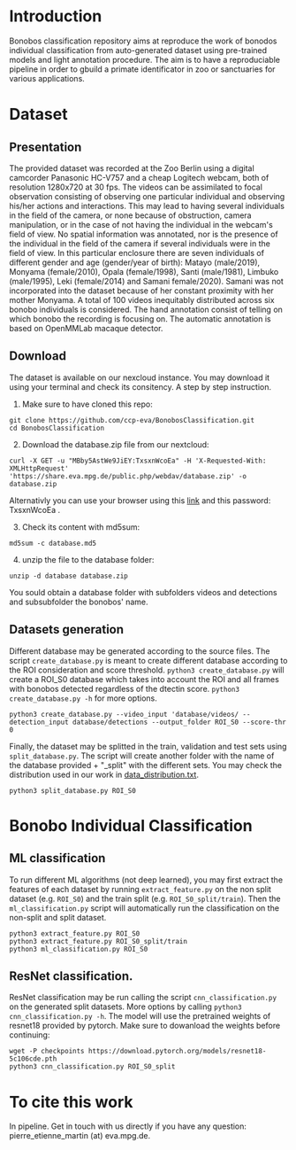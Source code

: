 # Introduction
Bonobos classification repository aims at reproduce the work of bonodos individual classification from auto-generated dataset using pre-trained models and light annotation procedure.
The aim is to have a reproduciable pipeline in order to gbuild a primate identificator in zoo or sanctuaries for various applications.

# Dataset
## Presentation
The provided dataset was recorded at the Zoo Berlin using a digital camcorder Panasonic HC-V757 and a cheap Logitech webcam, both of resolution 1280x720 at 30 fps. The videos can be assimilated to focal observation consisting of observing one particular individual and observing his/her actions and interactions. This may lead to having several individuals in the field of the camera, or none because of obstruction, camera manipulation, or in the case of not having the individual in the webcam's field of view. No spatial information was annotated, nor is the presence of the individual in the field of the camera if several individuals were in the field of view. In this particular enclosure there are seven individuals  of different gender and age (gender/year of birth): Matayo (male/2019), Monyama (female/2010), Opala (female/1998), Santi (male/1981), Limbuko (male/1995), Leki (female/2014) and Samani female/2020). Samani was not incorporated into the dataset because of her constant proximity with her mother Monyama. A total of 100 videos inequitably distributed across six bonobo individuals is considered. The hand annotation consist of telling on which bonobo the recording is focusing on. The automatic annotation is based on OpenMMLab macaque detector.

## Download
The dataset is available on our nexcloud instance.
You may download it using your terminal and check its consitency.
A step by step instruction.

1. Make sure to have cloned this repo:
```
git clone https://github.com/ccp-eva/BonobosClassification.git
cd BonobosClassification
```

2. Download the database.zip file from our nextcloud:
```
curl -X GET -u "MBby5AstWe9JiEY:TxsxnWcoEa" -H 'X-Requested-With: XMLHttpRequest' 'https://share.eva.mpg.de/public.php/webdav/database.zip' -o database.zip
```
Alternativly you can use your browser using this [link](https://share.eva.mpg.de/index.php/s/MBby5AstWe9JiEY) and this password: TxsxnWcoEa .

3. Check its content with md5sum:
```
md5sum -c database.md5
```

4. unzip the file to the database folder:
```
unzip -d database database.zip
```

You sould obtain a database folder with subfolders videos and detections and subsubfolder the bonobos' name.

## Datasets generation

Different database may be generated according to the source files. The script `create_database.py` is meant to create different database according to the ROI consideration and score threshold. `python3 create_database.py` will create a ROI_S0 database which takes into account the ROI and all frames with bonobos detected regardless of the dtectin score. `python3 create_database.py -h`  for more options.
```
python3 create_database.py --video_input 'database/videos/ --detection_input database/detections --output_folder ROI_S0 --score-thr 0
```

Finally, the dataset may be splitted in the train, validation and test sets using `split_database.py`. The script will create another folder with the name of the database provided + "_split" with the different sets. You may check the distribution used in our work in [data_distribution.txt](data_distribution.txt).
```
python3 split_database.py ROI_S0
```

# Bonobo Individual Classification
## ML classification

To run different ML algorithms (not deep learned), you may first extract the features of each dataset by running `extract_feature.py` on the non split dataset (e.g. `ROI_S0`) and the train split (e.g. `ROI_S0_split/train`).
Then the `ml_classification.py` script will automatically run the classification on the non-split and split dataset.
```
python3 extract_feature.py ROI_S0
python3 extract_feature.py ROI_S0_split/train
python3 ml_classification.py ROI_S0
```

## ResNet classification.

ResNet classification may be run calling the script `cnn_classification.py` on the generated split datasets. More options by calling `python3 cnn_classification.py -h`. The model will use the pretrained weights of resnet18 provided by pytorch. Make sure to dowanload the weights before continuing: 
```
wget -P checkpoints https://download.pytorch.org/models/resnet18-5c106cde.pth
python3 cnn_classification.py ROI_S0_split
```

# To cite this work

In pipeline. Get in touch with us directly if you have any question: pierre_etienne_martin (at) eva.mpg.de.
